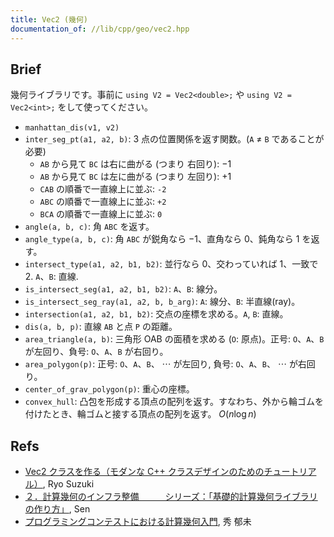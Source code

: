 ```yaml
---
title: Vec2 (幾何)
documentation_of: //lib/cpp/geo/vec2.hpp
---
```

## Brief
幾何ライブラリです。事前に `using V2 = Vec2<double>;` や `using V2 = Vec2<int>;` をして使ってください。

* `manhattan_dis(v1, v2)`
* `inter_seg_pt(a1, a2, b)`:
  3 点の位置関係を返す関数。(`A` $\neq$ `B` であることが必要)
  - `AB` から見て `BC` は右に曲がる (つまり 右回り): $-1$
  - `AB` から見て `BC` は左に曲がる (つまり 左回り): $+1$
  - `CAB` の順番で一直線上に並ぶ: `-2`
  - `ABC` の順番で一直線上に並ぶ: `+2`
  - `BCA` の順番で一直線上に並ぶ: `0`
* `angle(a, b, c)`: 角 `ABC` を返す。
* `angle_type(a, b, c)`: 角 `ABC` が鋭角なら $-1$、直角なら $0$、鈍角なら $1$ を返す。
* `intersect_type(a1, a2, b1, b2)`: 並行なら $0$、交わっていれば $1$、一致で $2$. `A`、`B`: 直線.
* `is_intersect_seg(a1, a2, b1, b2)`: `A`、`B`: 線分。
* `is_intersect_seg_ray(a1, a2, b, b_arg)`: `A`: 線分、`B`: 半直線(ray)。
* `intersection(a1, a2, b1, b2)`: 交点の座標を求める。`A`, `B`: 直線。
* `dis(a, b, p)`: 直線 `AB` と点 `P` の距離。
* `area_triangle(a, b)`: 三角形 OAB の面積を求める (`O`: 原点)。正号: `O`、`A`、`B` が左回り、負号: `O`、`A`、`B` が右回り。
* `area_polygon(p)`: 正号: `O`、`A`、`B`、 $\cdots$ が左回り, 負号: `O`、`A`、`B`、 $\cdots$ が右回り。
* `center_of_grav_polygon(p)`: 重心の座標。
* `convex_hull`: 凸包を形成する頂点の配列を返す。すなわち、外から輪ゴムを付けたとき、輪ゴムと接する頂点の配列を返す。 $O(n \log n)$

## Refs
* [Vec2 クラスを作る（モダンな C++ クラスデザインのためのチュートリアル）](https://qiita.com/Reputeless/items/96226cfe1282a014b147), Ryo Suzuki
* [２．計算幾何のインフラ整備　　　シリーズ：「基礎的計算幾何ライブラリの作り方」](https://sen-comp.hatenablog.com/entry/2020/03/12/145742), Sen
* [プログラミングコンテストにおける計算幾何入門](https://www.ioi-jp.org/camp/2017/2017-sp_camp-hide.pdf), 秀 郁未
